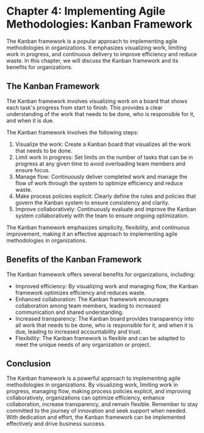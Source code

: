 Chapter 4: Implementing Agile Methodologies: Kanban Framework
=============================================================

The Kanban framework is a popular approach to implementing agile methodologies in organizations. It emphasizes visualizing work, limiting work in progress, and continuous delivery to improve efficiency and reduce waste. In this chapter, we will discuss the Kanban framework and its benefits for organizations.

The Kanban Framework
--------------------

The Kanban framework involves visualizing work on a board that shows each task's progress from start to finish. This provides a clear understanding of the work that needs to be done, who is responsible for it, and when it is due.

The Kanban framework involves the following steps:

1. Visualize the work: Create a Kanban board that visualizes all the work that needs to be done.
2. Limit work in progress: Set limits on the number of tasks that can be in progress at any given time to avoid overloading team members and ensure focus.
3. Manage flow: Continuously deliver completed work and manage the flow of work through the system to optimize efficiency and reduce waste.
4. Make process policies explicit: Clearly define the rules and policies that govern the Kanban system to ensure consistency and clarity.
5. Improve collaboratively: Continuously evaluate and improve the Kanban system collaboratively with the team to ensure ongoing optimization.

The Kanban framework emphasizes simplicity, flexibility, and continuous improvement, making it an effective approach to implementing agile methodologies in organizations.

Benefits of the Kanban Framework
--------------------------------

The Kanban framework offers several benefits for organizations, including:

* Improved efficiency: By visualizing work and managing flow, the Kanban framework optimizes efficiency and reduces waste.
* Enhanced collaboration: The Kanban framework encourages collaboration among team members, leading to increased communication and shared understanding.
* Increased transparency: The Kanban board provides transparency into all work that needs to be done, who is responsible for it, and when it is due, leading to increased accountability and trust.
* Flexibility: The Kanban framework is flexible and can be adapted to meet the unique needs of any organization or project.

Conclusion
----------

The Kanban framework is a powerful approach to implementing agile methodologies in organizations. By visualizing work, limiting work in progress, managing flow, making process policies explicit, and improving collaboratively, organizations can optimize efficiency, enhance collaboration, increase transparency, and remain flexible. Remember to stay committed to the journey of innovation and seek support when needed. With dedication and effort, the Kanban framework can be implemented effectively and drive business success.
